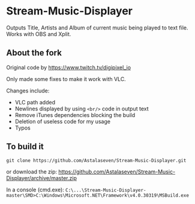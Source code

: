Stream-Music-Displayer
======================

Outputs Title, Artists and Album of current music being played to text file. Works with OBS and Xplit.

## About the fork

Original code by https://www.twitch.tv/digipixel_io

Only made some fixes to make it work with VLC.

Changes include:

- VLC path added
- Newlines displayed by using `<br/>` code in output text
- Remove iTunes dependencies blocking the build
- Deletion of useless code for my usage
- Typos


## To build it

```
git clone https://github.com/Astalaseven/Stream-Music-Displayer.git
```
or download the zip: https://github.com/Astalaseven/Stream-Music-Displayer/archive/master.zip

In a console (cmd.exe): `C:\...\Stream-Music-Displayer-master\SMD>C:\Windows\Microsoft.NET\Framework\v4.0.30319\MSBuild.exe`
